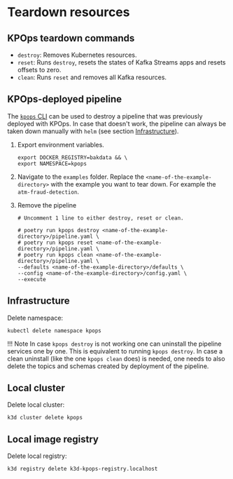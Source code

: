 # Teardown resources

## KPOps teardown commands

- `destroy`: Removes Kubernetes resources.
- `reset`: Runs `destroy`, resets the states of Kafka Streams apps and resets offsets to zero.
- `clean`: Runs `reset` and removes all Kafka resources.

## KPOps-deployed pipeline

The [`kpops` CLI](/user/references/cli-commands) can be used to destroy a pipeline that was previously deployed with KPOps.
In case that doesn't work, the pipeline can always be taken down manually with `helm` (see section [Infrastructure](#infrastructure)).

1. Export environment variables.

    ```shell
    export DOCKER_REGISTRY=bakdata && \
    export NAMESPACE=kpops
    ```

2. Navigate to the `examples` folder. 
   Replace the `<name-of-the-example-directory>` with the example you want to tear down.
   For example the `atm-fraud-detection`.

3. Remove the pipeline

    ```shell
    # Uncomment 1 line to either destroy, reset or clean.

    # poetry run kpops destroy <name-of-the-example-directory>/pipeline.yaml \
    # poetry run kpops reset <name-of-the-example-directory>/pipeline.yaml \
    # poetry run kpops clean <name-of-the-example-directory>/pipeline.yaml \
    --defaults <name-of-the-example-directory>/defaults \
    --config <name-of-the-example-directory>/config.yaml \
    --execute
    ```

## Infrastructure

Delete namespace:

```shell
kubectl delete namespace kpops
```

!!! Note
    In case `kpops destroy` is not working one can uninstall the pipeline services one by one.
    This is equivalent to running `kpops destroy`. In case a clean uninstall (like the one `kpops clean` does) 
    is needed, one needs to also delete the topics and schemas created by deployment of the pipeline.

## Local cluster

Delete local cluster:

```shell
k3d cluster delete kpops
```

## Local image registry

Delete local registry:

```shell
k3d registry delete k3d-kpops-registry.localhost
```
